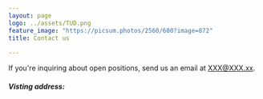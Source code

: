```yaml
---
layout: page
logo: ../assets/TUD.png
feature_image: "https://picsum.photos/2560/600?image=872"
title: Contact us
  
---
```


If you're inquiring about open positions, send us an email at <XXX@XXX.xx>.

##### Visting address: 

